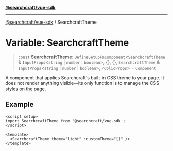 [**@searchcraft/vue-sdk**](/reference/sdk/js-vue/README.md)

***

[@searchcraft/vue-sdk](/reference/sdk/js-vue/globals.md) / SearchcraftTheme

# Variable: SearchcraftTheme

> `const` **SearchcraftTheme**: `DefineSetupFnComponent`\<`SearchcraftTheme` & `InputProps`\<`string` \| `number` \| `boolean`\>, \{\}, \{\}, `SearchcraftTheme` & `InputProps`\<`string` \| `number` \| `boolean`\>, `PublicProps`\> = `Component`

A component that applies Searchcraft's built-in CSS theme to your page.
It does not render anything visible—its only function is to manage the CSS styles on the page.

## Example

```vue
<script setup>
import SearchcraftTheme from '@searchcraft/vue-sdk';
</script>

<template>
  <SearchcraftTheme theme="light" :customTheme="[]" />
</template>
```
